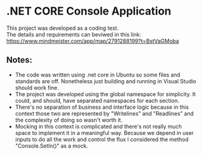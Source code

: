 
# .NET CORE Console Application

This project was developed as a coding test.\
The details and requirements can beviwed in this link:
https://www.mindmeister.com/app/map/2791288199?t=BstVaGMoba

Notes:
-
- The code was written using .net core in Ubuntu so some files and standards are off. Nonetheless just building and running in Visual Studio should work fine.
- The project was developed using the global namespace for simplicity. It could, and should, have separated namespaces for each section.
- There's no separation of business and interface logic because in this context those two are represented by "Writelines" and "Readlines" and the complexity of doing so wasn't worth it.
- Mocking in this context is complicated and there's not really much space to implement it in a meaningful way. Because we depend in user inputs to do all the work and control the flux I considered the method "Console.SetIn()" as a mock.
